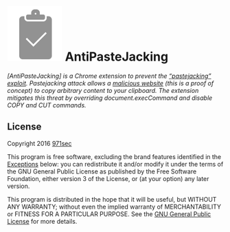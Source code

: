 # ![Logo](images/logo.png) AntiPasteJacking 
*[AntiPasteJacking] is a Chrome extension to prevent the
[“pastejacking” exploit](https://github.com/dxa4481/Pastejacking). 
Pastejacking attack allows a [malicious website](https://security.love/Pastejacking/)
(this is a proof of concept) to copy arbitrary content to your clipboard. The
extension mitigates this threat by overriding document.execCommand and disable COPY and CUT commands.*

## License

Copyright 2016 [971sec](http://www.971sec.com>)

This program is free software, excluding the brand features identified in the
[Exceptions](#exceptions) below: you can redistribute it and/or modify it under
the terms of the GNU General Public License as published by the Free Software
Foundation, either version 3 of the License, or (at your option) any later
version.

This program is distributed in the hope that it will be useful, but WITHOUT ANY
WARRANTY; without even the implied warranty of MERCHANTABILITY or FITNESS FOR A
PARTICULAR PURPOSE. See the
[GNU General Public License](https://www.gnu.org/licenses/gpl.html) for more
details.


